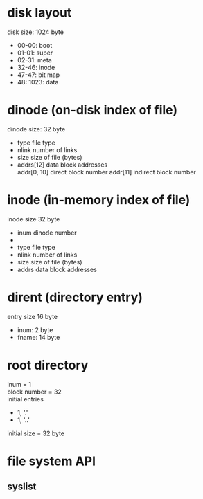 # disk layout
disk size: 1024 byte
- 00-00: boot
- 01-01: super
- 02-31: meta
- 32-46: inode
- 47-47: bit map
- 48: 1023: data

# dinode (on-disk index of file)
dinode size: 32 byte
- type    file type
- nlink   number of links
- size    size of file (bytes)
- addrs[12] data block addresses  
  addr[0, 10] direct block number
  addr[11] indirect block number

# inode (in-memory index of file)
inode size 32 byte
- inum   dinode number
- 
- type   file type
- nlink  number of links
- size   size of file (bytes)
- addrs  data block addresses

# dirent (directory entry)
entry size 16 byte
- inum: 2 byte
- fname: 14 byte

# root directory
inum = 1  
block number = 32  
initial entries  
  - 1, '.'  
  - 1, '..'

initial size = 32 byte

# file system API
## syslist
  
